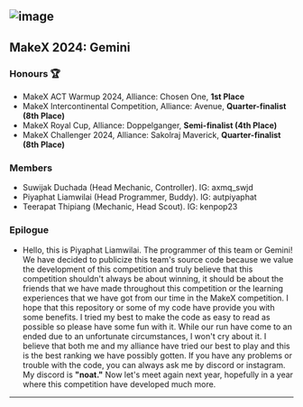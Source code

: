 ![image](https://github.com/user-attachments/assets/b5c9dffe-a8e0-4730-b5f5-62720ca1fe21)
---
## MakeX 2024: Gemini
### Honours 🏆
- MakeX ACT Warmup 2024, Alliance: Chosen One, **1st Place**
- MakeX Intercontinental Competition, Alliance: Avenue, **Quarter-finalist (8th Place)**
- MakeX Royal Cup, Alliance: Doppelganger, **Semi-finalist (4th Place)**
- MakeX Challenger 2024, Alliance: Sakolraj Maverick, **Quarter-finalist (8th Place)**
### Members
- Suwijak Duchada (Head Mechanic, Controller). IG: axmq_swjd
- Piyaphat Liamwilai (Head Programmer, Buddy). IG: autpiyaphat
- Teerapat Thipiang (Mechanic, Head Scout).    IG: kenpop23
### Epilogue
- Hello, this is Piyaphat Liamwilai. The programmer of this team or Gemini! We have decided to publicize this team's source code because we value the development of this competition and truly believe that this competition shouldn't always be about winning, it should be about the friends that we have made throughout this competition or the learning experiences that we have got from our time in the MakeX competition. I hope that this repository or some of my code have provide you with some benefits. I tried my best to make the code as easy to read as possible so please have some fun with it. While our run have come to an ended due to an unfortunate circumstances, I won't cry about it. I believe that both me and my alliance have tried our best to play and this is the best ranking we have possibly gotten. If you have any problems or trouble with the code, you can always ask me by discord or instagram. My discord is **"noat."** Now let's meet again next year, hopefully in a year where this competition have developed much more.
---

